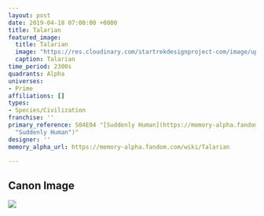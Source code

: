```yaml
---
layout: post
date: 2019-04-18 07:00:00 +0000
title: Talarian
featured_image:
  title: Talarian
  image: "https://res.cloudinary.com/startrekdesignproject-com/image/upload/v1555603333/Talarian.png"
  caption: Talarian
time_period: 2300s
quadrants: Alpha
universes:
- Prime
affiliations: []
types:
- Species/Civilization
franchise: ''
primary_reference: S04E04 "[Suddenly Human](https://memory-alpha.fandom.com/wiki/Suddenly_Human
  "Suddenly Human")"
designer: ''
memory_alpha_url: https://memory-alpha.fandom.com/wiki/Talarian

---
```

## Canon Image

![](https://res.cloudinary.com/startrekdesignproject-com/image/upload/v1555603310/Talarian1.jpg)